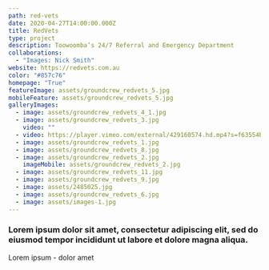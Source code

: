 ```yaml
---
path: red-vets
date: 2020-04-27T14:00:00.000Z
title: RedVets
type: project
description: Toowoomba’s 24/7 Referral and Emergency Department
collaborations:
  - "Images: Nick Smith"
website: https://redvets.com.au
color: "#857c76"
homepage: "True"
featureImage: assets/groundcrew_redvets_5.jpg
mobileFeature: assets/groundcrew_redvets_5.jpg
galleryImages:
  - image: assets/groundcrew_redvets_4_1.jpg
  - image: assets/groundcrew_redvets_3.jpg
    video: ""
  - video: https://player.vimeo.com/external/429160574.hd.mp4?s=f63554b7b0df695c5448538880969adc2b188e6d&profile_id=175
  - image: assets/groundcrew_redvets_1.jpg
  - image: assets/groundcrew_redvets_8.jpg
  - image: assets/groundcrew_redvets_2.jpg
    imageMobile: assets/groundcrew_redvets_2.jpg
  - image: assets/groundcrew_redvets_11.jpg
  - image: assets/groundcrew_redvets_9.jpg
  - image: assets/2485025.jpg
  - image: assets/groundcrew_redvets_6.jpg
  - image: assets/images-1.jpg
---
```

### Lorem ipsum dolor sit amet, consectetur adipiscing elit, sed do eiusmod tempor incididunt ut labore et dolore magna aliqua. 

Lorem ipsum - dolor amet

